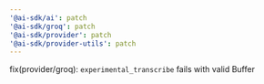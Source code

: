 ```yaml
---
'@ai-sdk/ai': patch
'@ai-sdk/groq': patch
'@ai-sdk/provider': patch
'@ai-sdk/provider-utils': patch
---
```


fix(provider/groq): `experimental_transcribe` fails with valid Buffer
